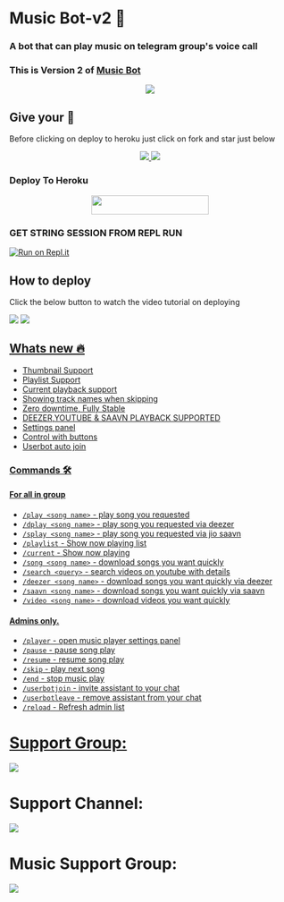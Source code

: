 <h1 align="centre">Music Bot-v2 🎵</h1>

### A bot that can play music on telegram group's voice call

### This is Version 2 of [Music Bot](https://githup.com/ZauteKm/MusicBot)

<p align="center">
  <img src="https://telegra.ph/file/85c27bab11448028fafe4.jpg">
</p>

## Give your 💙

Before clicking on deploy to heroku just click on fork and star just below

<p align="center">
  <a href="https://github.com/ZauTeKm/GroupMusicBot-v2/fork">
    <img src="https://img.shields.io/github/forks/ZauTeKm/GroupMusicBot-v2?label=Fork&style=social">
    
  </a>
  <a href="https://github.com/ZauTeKm/GroupMusicBot-v2">
    <img src="https://img.shields.io/github/stars/ZauTeKm/GroupMusicBot-v2?style=social">
  </a>
</p>

### Deploy To Heroku</h4>

<p align="center"><a href="https://heroku.com/deploy?template=https://github.com/ZauTeKm/GroupMusicBot-v2"> <img src="https://img.shields.io/badge/Deploy%20To%20Heroku-blueviolet?style=for-the-badge&logo=heroku" width="210" height="34.45"/></a></p>

###  GET STRING SESSION FROM REPL RUN

 [![Run on Repl.it](https://camo.githubusercontent.com/05149b448485553c6f14f6430a45c12dcc79ed3c/68747470733a2f2f7265706c2e69742f62616467652f6769746875622f6a61727669733231303930342f4a6172766973)](https://replit.com/@ZauteKm/GenerateStringSession#main.py)

## How to deploy 

Click the below button to watch the video tutorial on deploying

<a href="https://youtu.be/1Tv6Uh4DN88"><img src="https://img.shields.io/badge/How%20To%20Deploy-blue.svg?logo=Youtube"></a>
<a href="https://youtu.be/1Tv6Uh4DN88"><img src="https://img.shields.io/youtube/views/1Tv6Uh4DN88?style=social">

<h2> Whats new 🔥 </h2>

- Thumbnail Support
- Playlist Support
- Current playback support
- Showing track names when skipping
- Zero downtime, Fully Stable
- DEEZER,YOUTUBE & SAAVN PLAYBACK SUPPORTED
- Settings panel
- Control with buttons
- Userbot auto join

### Commands 🛠
#### For all in group

- `/play <song name>` - play song you requested
- `/dplay <song name>` - play song you requested via deezer
- `/splay <song name>` - play song you requested via jio saavn
- `/playlist` - Show now playing list
- `/current` - Show now playing
- `/song <song name>` - download songs you want quickly
- `/search <query>` - search videos on youtube with details
- `/deezer <song name>` - download songs you want quickly via deezer
- `/saavn <song name>` - download songs you want quickly via saavn
- `/video <song name>` - download videos you want quickly

#### Admins only.
- `/player` - open music player settings panel
- `/pause` - pause song play
- `/resume` - resume song play
- `/skip` - play next song
- `/end` - stop music play
- `/userbotjoin` - invite assistant to your chat
- `/userbotleave` - remove assistant from your chat
- `/reload` - Refresh admin list

# Support Group:
<a href="https://t.me/MizoHelpDesK"><img src="https://img.shields.io/badge/Telegram-Join%20Telegram%20Group-blue.svg?logo=telegram"></a>
# Support Channel:
<a href="https://t.me/ZauTeKm"><img src="https://img.shields.io/badge/Telegram-Join%20Telegram%20Channel-red.svg?logo=telegram"></a>
# Music Support Group:
<a href="https://t.me/ZauteMusic"><img src="https://img.shields.io/badge/Telegram-Join%20Telegram%20Group-pink.svg?logo=telegram"></a>
